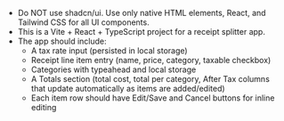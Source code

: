 <!-- Use this file to provide workspace-specific custom instructions to Copilot. For more details, visit https://code.visualstudio.com/docs/copilot/copilot-customization#_use-a-githubcopilotinstructionsmd-file -->

- Do NOT use shadcn/ui. Use only native HTML elements, React, and Tailwind CSS for all UI components.
- This is a Vite + React + TypeScript project for a receipt splitter app.
- The app should include:
  - A tax rate input (persisted in local storage)
  - Receipt line item entry (name, price, category, taxable checkbox)
  - Categories with typeahead and local storage
  - A Totals section (total cost, total per category, After Tax columns that update automatically as items are added/edited)
  - Each item row should have Edit/Save and Cancel buttons for inline editing
